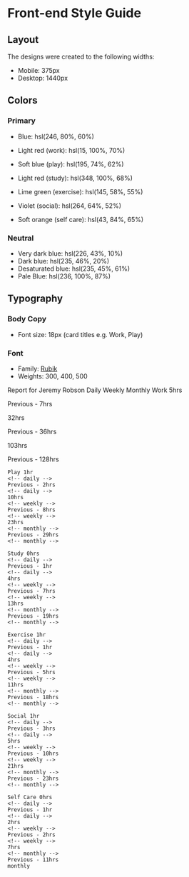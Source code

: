 # Front-end Style Guide

## Layout

The designs were created to the following widths:

- Mobile: 375px
- Desktop: 1440px

## Colors

### Primary

- Blue: hsl(246, 80%, 60%)

- Light red (work): hsl(15, 100%, 70%)
- Soft blue (play): hsl(195, 74%, 62%)
- Light red (study): hsl(348, 100%, 68%)
- Lime green (exercise): hsl(145, 58%, 55%)
- Violet (social): hsl(264, 64%, 52%)
- Soft orange (self care): hsl(43, 84%, 65%)

### Neutral

- Very dark blue: hsl(226, 43%, 10%)
- Dark blue: hsl(235, 46%, 20%)
- Desaturated blue: hsl(235, 45%, 61%)
- Pale Blue: hsl(236, 100%, 87%)

## Typography

### Body Copy

- Font size: 18px (card titles e.g. Work, Play)

### Font

- Family: [Rubik](https://fonts.google.com/specimen/Rubik)
- Weights: 300, 400, 500

Report for Jeremy Robson Daily Weekly Monthly Work 5hrs

<!-- daily -->

Previous - 7hrs

<!-- daily -->

32hrs

<!-- weekly -->

Previous - 36hrs

<!-- weekly -->

103hrs

<!-- monthly -->

Previous - 128hrs

<!-- monthly -->

    Play 1hr
    <!-- daily -->
    Previous - 2hrs
    <!-- daily -->
    10hrs
    <!-- weekly -->
    Previous - 8hrs
    <!-- weekly -->
    23hrs
    <!-- monthly -->
    Previous - 29hrs
    <!-- monthly -->

    Study 0hrs
    <!-- daily -->
    Previous - 1hr
    <!-- daily -->
    4hrs
    <!-- weekly -->
    Previous - 7hrs
    <!-- weekly -->
    13hrs
    <!-- monthly -->
    Previous - 19hrs
    <!-- monthly -->

    Exercise 1hr
    <!-- daily -->
    Previous - 1hr
    <!-- daily -->
    4hrs
    <!-- weekly -->
    Previous - 5hrs
    <!-- weekly -->
    11hrs
    <!-- monthly -->
    Previous - 18hrs
    <!-- monthly -->

    Social 1hr
    <!-- daily -->
    Previous - 3hrs
    <!-- daily -->
    5hrs
    <!-- weekly -->
    Previous - 10hrs
    <!-- weekly -->
    21hrs
    <!-- monthly -->
    Previous - 23hrs
    <!-- monthly -->

    Self Care 0hrs
    <!-- daily -->
    Previous - 1hr
    <!-- daily -->
    2hrs
    <!-- weekly -->
    Previous - 2hrs
    <!-- weekly -->
    7hrs
    <!-- monthly -->
    Previous - 11hrs
    monthly
